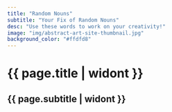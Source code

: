 ```yaml
---
title: "Random Nouns"
subtitle: "Your Fix of Random Nouns"
desc: "Use these words to work on your creativity!"
image: "img/abstract-art-site-thumbnail.jpg"
background_color: "#ffdfd8"
---
```

# {{ page.title | widont }}
## {{ page.subtitle | widont }}

<ul class="_random random" data-child="li" data-amount="20" data-template="[[ nouns-singular ]]"></ul>